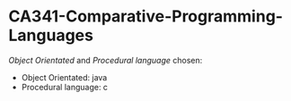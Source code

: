 # CA341-Comparative-Programming-Languages

_Object Orientated_ and _Procedural language_ chosen:
* Object Orientated: java
* Procedural language: c
